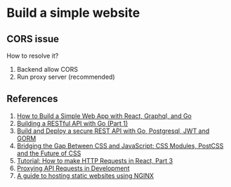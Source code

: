 # Build a simple website

## CORS issue

How to resolve it?

1. Backend allow CORS
2. Run proxy server \(recommended\)

## References

1. [How to Build a Simple Web App with React, Graphql, and Go](https://medium.com/@chrischuck35/how-to-build-a-simple-web-app-in-react-graphql-go-e71c79beb1d)
2. [Building a RESTful API with Go \(Part 1\)](https://medium.com/@johnteckert/building-a-restful-api-with-go-part-1-9e234774b14d)
3. [Build and Deploy a secure REST API with Go, Postgresql, JWT and GORM](https://medium.com/@adigunhammedolalekan/build-and-deploy-a-secure-rest-api-with-go-postgresql-jwt-and-gorm-6fadf3da505b)
4. [Bridging the Gap Between CSS and JavaScript: CSS Modules, PostCSS and the Future of CSS](https://css-tricks.com/bridging-the-gap-between-css-and-javascript-css-modules-postcss-and-the-future-of-css/)
5. [Tutorial: How to make HTTP Requests in React, Part 3](https://hackernoon.com/tutorial-how-to-make-http-requests-in-react-part-3-daa6b31b66be)
6. [Proxying API Requests in Development](https://facebook.github.io/create-react-app/docs/proxying-api-requests-in-development#configuring-the-proxy-manually)
7. [A guide to hosting static websites using NGINX](https://medium.com/@jgefroh/a-guide-to-using-nginx-for-static-websites-d96a9d034940)


